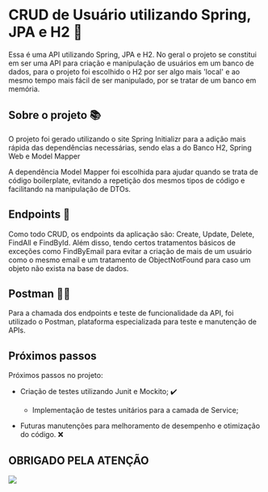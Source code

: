 
# CRUD de Usuário utilizando Spring, JPA e H2 👥

Essa é uma API utilizando Spring, JPA e H2. No geral o projeto se constitui em ser uma API para criação e manipulação de usuários em um banco de dados, para o projeto foi escolhido o H2 por ser algo mais 'local' e ao mesmo tempo mais fácil de ser manipulado, por se tratar de um banco em memória.

## Sobre o projeto 📚

O projeto foi gerado utilizando o site Spring Initializr para a adição mais rápida das dependências necessárias, sendo elas a do Banco H2, Spring Web e Model Mapper

A dependência Model Mapper foi escolhida para ajudar quando se trata de código boilerplate, evitando a repetição dos mesmos tipos de código e facilitando na manipulação de DTOs.

## Endpoints 🔌

Como todo CRUD, os endpoints da aplicação são: Create, Update, Delete, FindAll e FindById. Além disso, tendo certos tratamentos básicos de exceções como FindByEmail para evitar a criação de mais de um usuário como o mesmo email e um tratamento de ObjectNotFound para caso um objeto não exista na base de dados.

## Postman 👨‍🚀

Para a chamada dos endpoints e teste de funcionalidade da API, foi utilizado o Postman, plataforma especializada para teste e manutenção de APIs. 

## Próximos passos

Próximos passos no projeto:

* Criação de testes utilizando Junit e Mockito; ✔️
  - Implementação de testes unitários para a camada de Service;

* Futuras manutenções para melhoramento de desempenho e otimização do código. ❌


## OBRIGADO PELA ATENÇÃO

![](https://thumbs.gfycat.com/NextDampBittern-max-1mb.gif)

